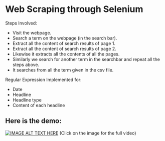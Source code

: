 # Web Scraping through Selenium

Steps Involved:
- Visit the webpage.
- Search a term on the webpage (in the search bar).
- Extract all the content of search results of page 1.
- Extract all the content of search results of page 2.
- Likewise it extracts all the contents of all the pages.
- Similarly we search for another term in the searchbar and repeat all the steps above.
- It searches from all the term given in the csv file.

Regular Expression Implemented for:
- Date
- Headline
- Headline type
- Content of each headline

## Here is the demo:  
[![IMAGE ALT TEXT HERE](https://github.com/gshashank84/Web_Scraping/blob/master/Search_Results_Extraction/poster_image.png)](https://github.com/gshashank84/Web_Scraping/blob/master/Search_Results_Extraction/web_scraping_1.mp4)
(Click on the image for the full video)
